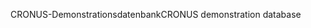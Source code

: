 <span data-ttu-id="19820-101">CRONUS-Demonstrationsdatenbank</span><span class="sxs-lookup"><span data-stu-id="19820-101">CRONUS demonstration database</span></span>